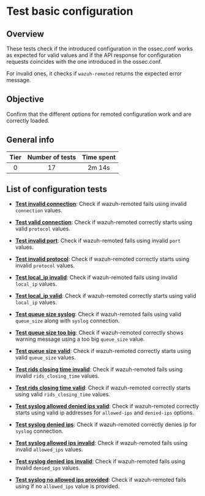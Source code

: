 # Test basic configuration

## Overview

These tests check if the introduced configuration in the ossec.conf works as expected for valid values and if the API
response for configuration requests coincides with the one introduced in the ossec.conf.

For invalid ones, it checks if `wazuh-remoted` returns the expected error message.

## Objective

Confirm that the different options for remoted configuration work and are correctly loaded.

## General info

|Tier | Number of tests | Time spent |
|:--:|:--:|:--:|
| 0 | 17 | 2m 14s |

## List of configuration tests

- **[Test invalid connection](test_basic_configuration_connection_invalid_connection.md)**: Check if wazuh-remoted
  fails using invalid `connection` values.


- **[Test valid connection](test_basic_configuration_connection_valid.md)**: Check if wazuh-remoted correctly starts
  using valid `protocol` values.


- **[Test invalid port](test_basic_configuration_connection_invalid_port.md)**: Check if wazuh-remoted fails using
  invalid `port` values.


- **[Test invalid protocol](test_basic_configuration_connection_invalid_protocol.md)**: Check if wazuh-remoted
  correctly starts using invalid `protocol` values.


- **[Test local_ip invalid](test_basic_configuration_local_ip_invalid.md)**: Check if wazuh-remoted fails using
  invalid `local_ip` values.


- **[Test local_ip valid](test_basic_configuration_local_ip_valid.md)**: Check if wazuh-remoted correctly starts
  using valid `local_ip` values.


- **[Test queue size syslog](test_basic_configuration_queue_size_syslog.md)**: Check if wazuh-remoted fails using
  valid `queue_size` along with `syslog` connection.


- **[Test queue size too big](test_basic_configuration_queue_size_too_big.md)**: Check if wazuh-remoted correctly
  shows warning message using a too big `queue_size` value.


- **[Test queue size valid](test_basic_configuration_queue_size_valid.md)**: Check if wazuh-remoted correctly starts
  using valid `queue_size` values.


- **[Test rids closing time invalid](test_basic_configuration_rids_closing_time_invalid.md)**: Check if wazuh-remoted
  fails using invalid `rids_closing_time` values.


- **[Test rids closing time valid](test_basic_configuration_rids_closing_time_valid.md)**: Check if wazuh-remoted
  correctly starts using valid `rids_closing_time` values.


- **[Test syslog allowed denied ips valid](test_basic_configuration_syslog_allowed_denied_ips_valid.md)**: Check if
  wazuh-remoted correctly starts using valid ip addresses for `allowed-ips` and `denied-ips` options.


- **[Test syslog denied ips](test_basic_configuration_syslog_denied_ips.md)**: Check if wazuh-remoted correctly
  denies ip for `syslog` connection.


- **[Test syslog allowed ips invalid](test_basic_configuration_syslog_allowed_ips_invalid.md)**: Check if
  wazuh-remoted fails using invalid `allowed_ips`  values.


- **[Test syslog denied ips invalid](test_basic_configuration_syslog_denied_ips_invalid.md)**: Check if wazuh-remoted
  fails using invalid `denied_ips`  values.


- **[Test syslog no allowed ips provided](test_basic_configuration_syslog_no_allowed_ips.md)**: Check if wazuh-remoted
  fails using if no `allowed_ips`  value is provided.
